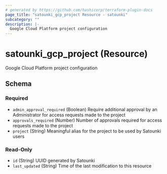 ```yaml
---
# generated by https://github.com/hashicorp/terraform-plugin-docs
page_title: "satounki_gcp_project Resource - satounki"
subcategory: ""
description: |-
  Google Cloud Platform project configuration
---
```


# satounki_gcp_project (Resource)

Google Cloud Platform project configuration



<!-- schema generated by tfplugindocs -->
## Schema

### Required

- `admin_approval_required` (Boolean) Require additional approval by an Administrator for access requests made to the project
- `approvals_required` (Number) Number of approvals required for access requests made to the project
- `project` (String) Meaningful alias for the project to be used by Satounki users

### Read-Only

- `id` (String) UUID generated by Satounki
- `last_updated` (String) Time of the last modification to this resource


